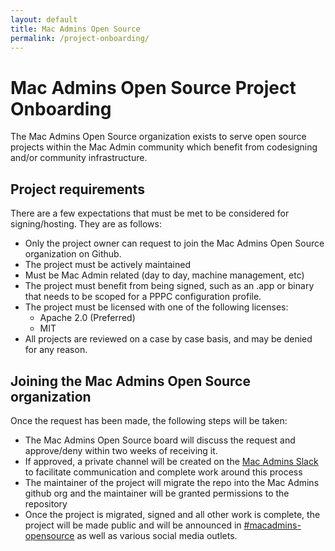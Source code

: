 ```yaml
---
layout: default
title: Mac Admins Open Source
permalink: /project-onboarding/
---
```


# Mac Admins Open Source Project Onboarding

The Mac Admins Open Source organization exists to serve open source projects within the Mac Admin community which benefit from codesigning and/or community infrastructure.

## Project requirements

There are a few expectations that must be met to be considered for signing/hosting. They are as follows:

* Only the project owner can request to join the Mac Admins Open Source organization on Github.
* The project must be actively maintained
* Must be Mac Admin related (day to day, machine management, etc)
* The project must benefit from being signed, such as an .app or binary that needs to be scoped for a PPPC configuration profile.
* The project must be licensed with one of the following licenses:
  * Apache 2.0 (Preferred)
  * MIT
* All projects are reviewed on a case by case basis, and may be denied for any reason.

## Joining the Mac Admins Open Source organization

Once the request has been made, the following steps will be taken:

* The Mac Admins Open Source board will discuss the request and approve/deny within two weeks of receiving it.
* If approved, a private channel will be created on the [Mac Admins Slack](https://macadmins.org) to facilitate communication and complete work around this process
* The maintainer of the project will migrate the repo into the Mac Admins github org and the maintainer will be granted permissions to the repository
* Once the project is migrated, signed and all other work is complete, the project will be made public and will be announced in [#macadmins-opensource](https://macadmins.slack.com/archives/C0224B1QUSK) as well as various social media outlets.
